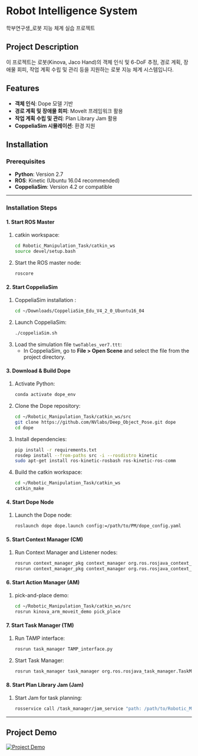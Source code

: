 # Robot Intelligence System
 학부연구생_로봇 지능 체계 실습 프로젝트

## Project Description
이 프로젝트는 로봇(Kinova, Jaco Hand)의 객체 인식 및 6-DoF 추정, 경로 계획, 장애물 회피, 작업 계획 수립 및 관리 등을 지원하는 로봇 지능 체계 시스템입니다.

## Features
- **객체 인식**: Dope 모델 기반
- **경로 계획 및 장애물 회피**: MoveIt 프레임워크 활용
- **작업 계획 수립 및 관리**: Plan Library Jam 활용
- **CoppeliaSim 시뮬레이션**: 환경 지원

## Installation

### Prerequisites
- **Python**: Version 2.7
- **ROS**: Kinetic (Ubuntu 16.04 recommended)
- **CoppeliaSim**: Version 4.2 or compatible

---

### Installation Steps

#### **1. Start ROS Master**
1. catkin workspace:
    ```bash
    cd Robotic_Manipulation_Task/catkin_ws
    source devel/setup.bash
    ```
2. Start the ROS master node:
    ```bash
    roscore
    ```

#### **2. Start CoppeliaSim**
1. CoppeliaSim installation :
    ```bash
    cd ~/Downloads/CoppeliaSim_Edu_V4_2_0_Ubuntu16_04
    ```
2. Launch CoppeliaSim:
    ```bash
    ./coppeliaSim.sh
    ```
3. Load the simulation file `twoTables_ver7.ttt`:
    - In CoppeliaSim, go to **File > Open Scene** and select the file from the project directory.

#### **3. Download & Build Dope**
1. Activate Python:
    ```bash
    conda activate dope_env
    ```
2. Clone the Dope repository:
    ```bash
    cd ~/Robotic_Manipulation_Task/catkin_ws/src
    git clone https://github.com/NVlabs/Deep_Object_Pose.git dope
    cd dope
    ```
3. Install dependencies:
    ```bash
    pip install -r requirements.txt
    rosdep install --from-paths src -i --rosdistro kinetic
    sudo apt-get install ros-kinetic-rosbash ros-kinetic-ros-comm
    ```
4. Build the catkin workspace:
    ```bash
    cd ~/Robotic_Manipulation_Task/catkin_ws
    catkin_make
    ```

#### **4. Start Dope Node**
1. Launch the Dope node:
    ```bash
    roslaunch dope dope.launch config:=/path/to/PM/dope_config.yaml
    ```

#### **5. Start Context Manager (CM)**
1. Run Context Manager and Listener nodes:
    ```bash
    rosrun context_manager_pkg context_manager org.ros.rosjava_context_manager.ContextManager
    rosrun context_manager_pkg context_manager org.ros.rosjava_context_manager.ContextListener
    ```

#### **6. Start Action Manager (AM)**
1. pick-and-place demo:
    ```bash
    cd ~/Robotic_Manipulation_Task/catkin_ws/src
    rosrun kinova_arm_moveit_demo pick_place
    ```

#### **7. Start Task Manager (TM)**
1. Run TAMP interface:
    ```bash
    rosrun task_manager TAMP_interface.py
    ```
2. Start Task Manager:
    ```bash
    rosrun task_manager task_manager org.ros.rosjava_task_manager.TaskManager
    ```

#### **8. Start Plan Library Jam (Jam)**
1. Start Jam for task planning:
    ```bash
    rosservice call /task_manager/jam_service "path: /path/to/Robotic_Manipulation_Task/Jam"
    ```

---


## Project Demo

[![Project Demo](https://img.youtube.com/vi/JC5zS8w5jUM/0.jpg)](https://www.youtube.com/watch?v=JC5zS8w5jUM)